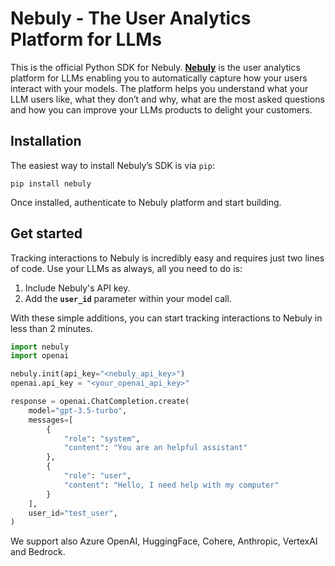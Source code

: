# Nebuly - The User Analytics Platform for LLMs

This is the official Python SDK for Nebuly. **[Nebuly](https://www.nebuly.com/)** is the user analytics platform for LLMs enabling you to automatically capture how your users interact with your models. The platform helps you understand what your LLM users like, what they don’t and why, what are the most asked questions and how you can improve your LLMs products to delight your customers.

## Installation

The easiest way to install Nebuly’s SDK is via `pip`:

```
pip install nebuly
```

Once installed, authenticate to Nebuly platform and start building.

## Get started

Tracking interactions to Nebuly is incredibly easy and requires just two lines of code. Use your LLMs as always, all you need to do is:

1. Include Nebuly's API key.
2. Add the **`user_id`** parameter within your model call.

With these simple additions, you can start tracking interactions to Nebuly in less than 2 minutes.

```python
import nebuly
import openai

nebuly.init(api_key="<nebuly_api_key>")
openai.api_key = "<your_openai_api_key>"

response = openai.ChatCompletion.create(
    model="gpt-3.5-turbo",
    messages=[
        {
            "role": "system",
            "content": "You are an helpful assistant"
        },
        {
            "role": "user",
            "content": "Hello, I need help with my computer"
        }
    ],
    user_id="test_user",
)
```

We support also Azure OpenAI, HuggingFace, Cohere, Anthropic, VertexAI and Bedrock.
